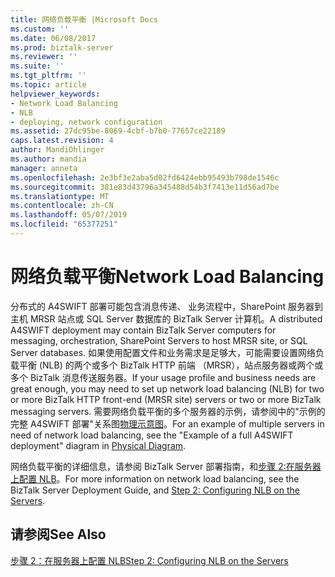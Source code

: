 ```yaml
---
title: 网络负载平衡 |Microsoft Docs
ms.custom: ''
ms.date: 06/08/2017
ms.prod: biztalk-server
ms.reviewer: ''
ms.suite: ''
ms.tgt_pltfrm: ''
ms.topic: article
helpviewer_keywords:
- Network Load Balancing
- NLB
- deploying, network configuration
ms.assetid: 27dc95be-8069-4cbf-b7b0-77657ce22189
caps.latest.revision: 4
author: MandiOhlinger
ms.author: mandia
manager: anneta
ms.openlocfilehash: 2e3bf3e2aba5d02fd6424ebb95493b798de1546c
ms.sourcegitcommit: 381e83d43796a345488d54b3f7413e11d56ad7be
ms.translationtype: MT
ms.contentlocale: zh-CN
ms.lasthandoff: 05/07/2019
ms.locfileid: "65377251"
---
```

# <a name="network-load-balancing"></a><span data-ttu-id="700f1-102">网络负载平衡</span><span class="sxs-lookup"><span data-stu-id="700f1-102">Network Load Balancing</span></span>
<span data-ttu-id="700f1-103">分布式的 A4SWIFT 部署可能包含消息传递、 业务流程中，SharePoint 服务器到主机 MRSR 站点或 SQL Server 数据库的 BizTalk Server 计算机。</span><span class="sxs-lookup"><span data-stu-id="700f1-103">A distributed A4SWIFT deployment may contain BizTalk Server computers for messaging, orchestration, SharePoint Servers to host MRSR site, or SQL Server databases.</span></span> <span data-ttu-id="700f1-104">如果使用配置文件和业务需求是足够大，可能需要设置网络负载平衡 (NLB) 的两个或多个 BizTalk HTTP 前端 （MRSR），站点服务器或两个或多个 BizTalk 消息传送服务器。</span><span class="sxs-lookup"><span data-stu-id="700f1-104">If your usage profile and business needs are great enough, you may need to set up network load balancing (NLB) for two or more BizTalk HTTP front-end (MRSR site) servers or two or more BizTalk messaging servers.</span></span> <span data-ttu-id="700f1-105">需要网络负载平衡的多个服务器的示例，请参阅中的"示例的完整 A4SWIFT 部署"关系图[物理示意图](../../adapters-and-accelerators/accelerator-swift/physical-diagram.md)。</span><span class="sxs-lookup"><span data-stu-id="700f1-105">For an example of multiple servers in need of network load balancing, see the "Example of a full A4SWIFT deployment" diagram in [Physical Diagram](../../adapters-and-accelerators/accelerator-swift/physical-diagram.md).</span></span>  
  
 <span data-ttu-id="700f1-106">网络负载平衡的详细信息，请参阅 BizTalk Server 部署指南，和[步骤 2:在服务器上配置 NLB](../../adapters-and-accelerators/accelerator-swift/step-2-configuring-nlb-on-the-servers.md)。</span><span class="sxs-lookup"><span data-stu-id="700f1-106">For more information on network load balancing, see the BizTalk Server Deployment Guide, and [Step 2: Configuring NLB on the Servers](../../adapters-and-accelerators/accelerator-swift/step-2-configuring-nlb-on-the-servers.md).</span></span>  
  
## <a name="see-also"></a><span data-ttu-id="700f1-107">请参阅</span><span class="sxs-lookup"><span data-stu-id="700f1-107">See Also</span></span>  
 [<span data-ttu-id="700f1-108">步骤 2：在服务器上配置 NLB</span><span class="sxs-lookup"><span data-stu-id="700f1-108">Step 2: Configuring NLB on the Servers</span></span>](../../adapters-and-accelerators/accelerator-swift/step-2-configuring-nlb-on-the-servers.md)